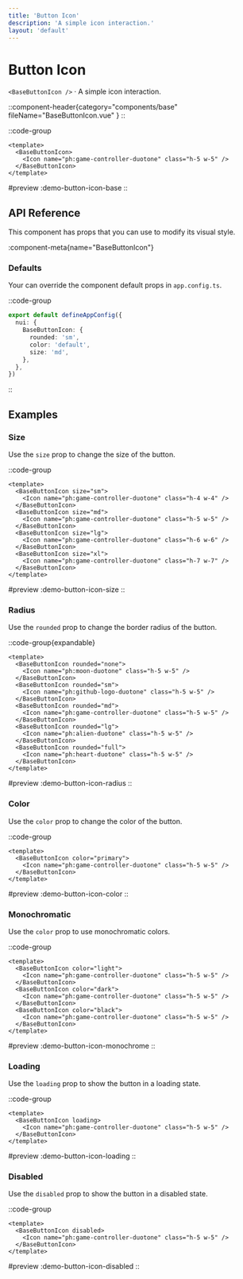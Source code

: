 ```yaml
---
title: 'Button Icon'
description: 'A simple icon interaction.'
layout: 'default'
---
```


# Button Icon

`<BaseButtonIcon />` · A simple icon interaction.

::component-header{category="components/base" fileName="BaseButtonIcon.vue" }
::

::code-group

```vue [DemoButtonIconBase.vue]
<template>
  <BaseButtonIcon>
    <Icon name="ph:game-controller-duotone" class="h-5 w-5" />
  </BaseButtonIcon>
</template>
```

#preview
:demo-button-icon-base
::

## API Reference

This component has props that you can use to modify its visual style.

:component-meta{name="BaseButtonIcon"}

### Defaults

Your can override the component default props in `app.config.ts`.

::code-group

```ts [app.config.ts]
export default defineAppConfig({
  nui: {
    BaseButtonIcon: {
      rounded: 'sm',
      color: 'default',
      size: 'md',
    },
  },
})
```

::

## Examples

### Size

Use the `size` prop to change the size of the button.

::code-group

```vue [DemoButtonIconSize.vue]
<template>
  <BaseButtonIcon size="sm">
    <Icon name="ph:game-controller-duotone" class="h-4 w-4" />
  </BaseButtonIcon>
  <BaseButtonIcon size="md">
    <Icon name="ph:game-controller-duotone" class="h-5 w-5" />
  </BaseButtonIcon>
  <BaseButtonIcon size="lg">
    <Icon name="ph:game-controller-duotone" class="h-6 w-6" />
  </BaseButtonIcon>
  <BaseButtonIcon size="xl">
    <Icon name="ph:game-controller-duotone" class="h-7 w-7" />
  </BaseButtonIcon>
</template>
```

#preview
:demo-button-icon-size
::

### Radius

Use the `rounded` prop to change the border radius of the button.

::code-group{expandable}

```vue [DemoButtonIconRadius.vue]
<template>
  <BaseButtonIcon rounded="none">
    <Icon name="ph:moon-duotone" class="h-5 w-5" />
  </BaseButtonIcon>
  <BaseButtonIcon rounded="sm">
    <Icon name="ph:github-logo-duotone" class="h-5 w-5" />
  </BaseButtonIcon>
  <BaseButtonIcon rounded="md">
    <Icon name="ph:game-controller-duotone" class="h-5 w-5" />
  </BaseButtonIcon>
  <BaseButtonIcon rounded="lg">
    <Icon name="ph:alien-duotone" class="h-5 w-5" />
  </BaseButtonIcon>
  <BaseButtonIcon rounded="full">
    <Icon name="ph:heart-duotone" class="h-5 w-5" />
  </BaseButtonIcon>
</template>
```

#preview
:demo-button-icon-radius
::

### Color

Use the `color` prop to change the color of the button.

::code-group

```vue [DemoButtonIconColor.vue]
<template>
  <BaseButtonIcon color="primary">
    <Icon name="ph:game-controller-duotone" class="h-5 w-5" />
  </BaseButtonIcon>
</template>
```

#preview
:demo-button-icon-color
::

### Monochromatic

Use the `color` prop to use monochromatic colors.

::code-group

```vue [DemoButtonIconMonochrome.vue]
<template>
  <BaseButtonIcon color="light">
    <Icon name="ph:game-controller-duotone" class="h-5 w-5" />
  </BaseButtonIcon>
  <BaseButtonIcon color="dark">
    <Icon name="ph:game-controller-duotone" class="h-5 w-5" />
  </BaseButtonIcon>
  <BaseButtonIcon color="black">
    <Icon name="ph:game-controller-duotone" class="h-5 w-5" />
  </BaseButtonIcon>
</template>
```

#preview
:demo-button-icon-monochrome
::

### Loading

Use the `loading` prop to show the button in a loading state.

::code-group

```vue [DemoButtonIconLoading.vue]
<template>
  <BaseButtonIcon loading>
    <Icon name="ph:game-controller-duotone" class="h-5 w-5" />
  </BaseButtonIcon>
</template>
```

#preview
:demo-button-icon-loading
::

### Disabled

Use the `disabled` prop to show the button in a disabled state.

::code-group

```vue [DemoButtonIconDisabled.vue]
<template>
  <BaseButtonIcon disabled>
    <Icon name="ph:game-controller-duotone" class="h-5 w-5" />
  </BaseButtonIcon>
</template>
```

#preview
:demo-button-icon-disabled
::
